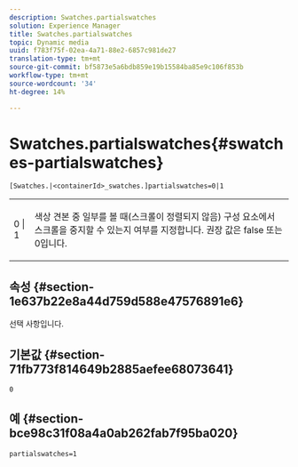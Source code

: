 ```yaml
---
description: Swatches.partialswatches
solution: Experience Manager
title: Swatches.partialswatches
topic: Dynamic media
uuid: f783f75f-02ea-4a71-88e2-6857c981de27
translation-type: tm+mt
source-git-commit: bf5873e5a6bdb859e19b15584ba85e9c106f853b
workflow-type: tm+mt
source-wordcount: '34'
ht-degree: 14%

---
```



# Swatches.partialswatches{#swatches-partialswatches}

`[Swatches.|<containerId>_swatches.]partialswatches=0|1`

<table id="table_4B8CEC134277403A840A050BD8C8CE2B"> 
 <tbody> 
  <tr> 
   <td> <p> <span class="codeph"> 0 | 1</span> </p> </td> 
   <td> <p> 색상 견본 중 일부를 볼 때(스크롤이 정렬되지 않음) 구성 요소에서 스크롤을 중지할 수 있는지 여부를 지정합니다. 권장 값은 <span class="codeph"> false</span> 또는 <span class="codeph"> 0</span>입니다. </p> </td> 
  </tr> 
 </tbody> 
</table>

## 속성 {#section-1e637b22e8a44d759d588e47576891e6}

선택 사항입니다.

## 기본값 {#section-71fb773f814649b2885aefee68073641}

`0`

## 예 {#section-bce98c31f08a4a0ab262fab7f95ba020}

`partialswatches=1`
